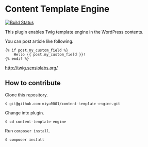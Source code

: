 # Content Template Engine

[![Build Status](https://travis-ci.org/miya0001/content-template-engine.svg?branch=master)](https://travis-ci.org/miya0001/content-template-engine)

This plugin enables Twig template engine in the WordPress contents.

You can post article like following.

```
{% if post.my_custom_field %}
    Hello {{ post.my_custom_field }}!
{% endif %}
```

http://twig.sensiolabs.org/

## How to contribute

Clone this repository.

```
$ git@github.com:miya0001/content-template-engine.git
```

Change into plugin.

```
$ cd content-template-engine
```

Run `composer install`.

```
$ composer install
```
